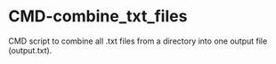 # CMD-combine_txt_files
CMD script to combine all .txt files from a directory into one output file (output.txt).
